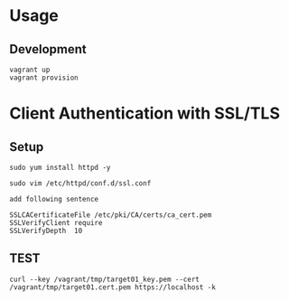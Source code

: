 # Usage
## Development
```
vagrant up
vagrant provision
```


# Client Authentication with SSL/TLS
## Setup
```
sudo yum install httpd -y

sudo vim /etc/httpd/conf.d/ssl.conf

add following sentence

SSLCACertificateFile /etc/pki/CA/certs/ca_cert.pem
SSLVerifyClient require
SSLVerifyDepth  10
```

## TEST
```
curl --key /vagrant/tmp/target01_key.pem --cert /vagrant/tmp/target01.cert.pem https://localhost -k
```

